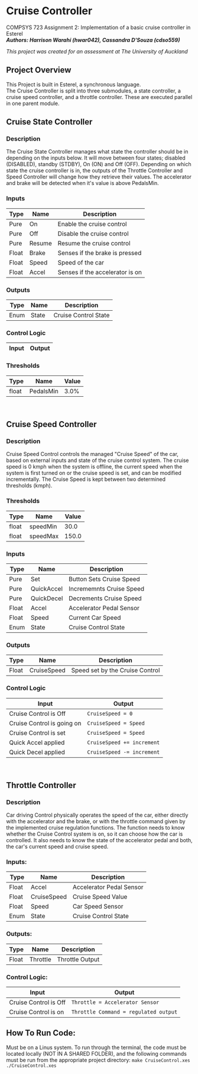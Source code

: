 # Cruise Controller
COMPSYS 723 Assignment 2: Implementation of a basic cruise controller in Esterel\
***Authors: Harrison Warahi (hwar042), Cassandra D'Souza (cdso559)***

*This project was created for an assessment at The University of Auckland*

## Project Overview
This Project is built in Esterel, a synchronous language.\
The Cruise Controller is split into three submodules, a state controller, a cruise speed controller, and a throttle controller. These are executed parallel in one parent module.

## Cruise State Controller
### Description
The Cruise State Controller manages what state the controller should be in depending on the inputs below. It will move between four states; disabled (DISABLED), standby (STDBY), On (ON) and Off (OFF). Depending on which state the cruise controller is in, the outputs of the Throttle Controller and Speed Controller will change how they retrieve their values.
The accelerator and brake will be detected when it's value is above PedalsMin.
### Inputs
| Type| Name | Description|
| --- | --- | --- |
| Pure | On | Enable the cruise control |
| Pure | Off | Disable the cruise control |
| Pure | Resume | Resume the cruise control |
| Float | Brake | Senses if the brake is pressed |
| Float | Speed | Speed of the car |
| Float | Accel | Senses if the accelerator is on |
### Outputs 
| Type| Name | Description|
| --- | --- | --- |
| Enum  | State | Cruise Control State |
### Control Logic
| Input| Output |
| --- | --- |
### Thresholds
| Type| Name | Value |
| --- | --- | --- |
| float | PedalsMin | 3.0% |

<br/>

## Cruise Speed Controller
### Description
Cruise Speed Control controls the managed "Cruise Speed" of the car, based on external inputs and state of the cruise control system. The cruise speed is 0 kmph when the system is offline, the current speed when the system is first turned on or the cruise speed is set, and can be modified incrementally. The Cruise Speed is kept between two determined thresholds (kmph).

### Thresholds
| Type| Name | Value |
| --- | --- | --- |
| float | speedMin | 30.0 |
| float | speedMax | 150.0 | 

### Inputs
| Type| Name | Description|
| --- | --- | --- |
| Pure | Set | Button Sets Cruise Speed |
| Pure | QuickAccel | Incrememnts Cruise Speed |
| Pure | QuickDecel | Decrements Cruise Speed |
| Float | Accel | Accelerator Pedal Sensor |
| Float | Speed | Current Car Speed |
| Enum  | State | Cruise Control State |


### Outputs 
| Type| Name | Description|
| --- | --- | --- |
| Float | CruiseSpeed | Speed set by the Cruise Control |


### Control Logic
| Input| Output |
| --- | --- |
| Cruise Control is Off | `CruiseSpeed = 0` |
| Cruise Control is going on | `CruiseSpeed = Speed` |
| Cruise Control is set | `CruiseSpeed = Speed` |
| Quick Accel applied | `CruiseSpeed += increment` |
| Quick Decel applied | `CruiseSpeed -= increment` |
<br/>

## Throttle Controller
### Description
Car driving Control physically operates the speed of the car, either directly with the accelerator and the brake, or with the throttle command given by the implemented cruise regulation functions. The function needs to know whether the Cruise Control system is on, so it can choose how the car is controlled. It also needs to know the state of the accelerator pedal and both, the car's current speed and cruise speed.

### Inputs:
| Type| Name | Description|
| --- | --- | --- |
| Float | Accel | Accelerator Pedal Sensor |
| Float | CruiseSpeed | Cruise Speed Value |
| Float | Speed | Car Speed Sensor |
| Enum  | State | Cruise Control State |


### Outputs:
| Type| Name | Description|
| --- | --- | --- |
| Float | Throttle | Throttle Output |


### Control Logic:
| Input| Output |
| --- | --- |
| Cruise Control is Off | `Throttle = Accelerator Sensor` |
| Cruise Control is on | `Throttle Command = regulated output` |

## How To Run Code:
Must be on a Linus system.
To run through the terminal, the code must be located locally (NOT IN A SHARED FOLDER), and the following commands must be run from the appropriate project directory:
`make CruiseControl.xes`
`./CruiseControl.xes`
